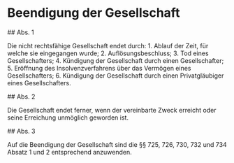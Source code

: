 # Beendigung der Gesellschaft



\#\# Abs. 1

 Die nicht rechtsfähige Gesellschaft endet durch:  1\.
 Ablauf der Zeit, für welche sie eingegangen wurde;
 2\.
 Auflösungsbeschluss;
 3\.
 Tod eines Gesellschafters;
 4\.
 Kündigung der Gesellschaft durch einen Gesellschafter;
 5\.
 Eröffnung des Insolvenzverfahrens über das Vermögen eines Gesellschafters;
 6\.
 Kündigung der Gesellschaft durch einen Privatgläubiger eines Gesellschafters.


\#\# Abs. 2

 Die Gesellschaft endet ferner, wenn der vereinbarte Zweck erreicht oder seine Erreichung unmöglich geworden ist.

\#\# Abs. 3

 Auf die Beendigung der Gesellschaft sind die §§ 725, 726, 730, 732 und 734 Absatz 1 und 2 entsprechend anzuwenden. 

